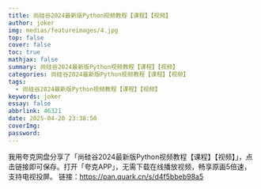 ```yaml
---
title: 尚硅谷2024最新版Python视频教程【课程】【视频】
author: joker
img: medias/featureimages/4.jpg
top: false
cover: false
toc: true
mathjax: false
summary: 尚硅谷2024最新版Python视频教程【课程】【视频】
categories: 尚硅谷2024最新版Python视频教程【课程】【视频】
tags:
  - 尚硅谷2024最新版Python视频教程【课程】【视频】
keywords: joker
essay: false
abbrlink: 46321
date: 2025-04-20 23:38:50
coverImg:
password:
---
```


我用夸克网盘分享了「尚硅谷2024最新版Python视频教程【课程】【视频】」，点击链接即可保存。打开「夸克APP」，无需下载在线播放视频，畅享原画5倍速，支持电视投屏。
链接：https://pan.quark.cn/s/d4f5bbeb98a5
